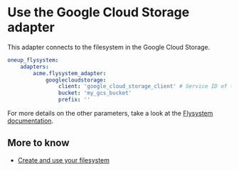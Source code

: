 # Use the Google Cloud Storage adapter

This adapter connects to the filesystem in the Google Cloud Storage.


```yml
oneup_flysystem:
    adapters:
        acme.flysystem_adapter:
            googlecloudstorage:
                client: 'google_cloud_storage_client' # Service ID of the Google\Cloud\Storage\StorageClient
                bucket: 'my_gcs_bucket'
                prefix: ''
```

For more details on the other parameters, take a look at the [Flysystem documentation](https://flysystem.thephpleague.com/docs/adapter/google-cloud-storage/).

## More to know

* [Create and use your filesystem](filesystem_create.md)
